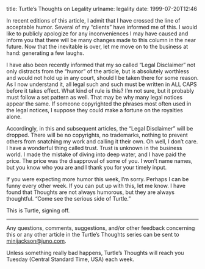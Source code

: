 title: Turtle&#x02bc;s Thoughts on Legality
urlname: legality
date: 1999-07-20T12:46

In recent editions of this article, I admit that I have crossed the line of acceptable humor. Several of my &ldquo;clients&rdquo; have informed me of this. I would like to publicly apologize for any inconveniences I may have caused and inform you that there will be many changes made to this column in the near future. Now that the inevitable is over, let me move on to the business at hand: generating a few laughs.

I have also been recently informed that my so called &ldquo;Legal Disclaimer&rdquo; not only distracts from the &ldquo;humor&rdquo; of the article, but is absolutely worthless and would not hold up in any court, should I be taken there for some reason. As I now understand it, all legal such and such must be written in ALL CAPS before it takes effect. What kind of rule is this? I&#x02bc;m not sure, but it probably must follow a set pattern as well. That may be why many legal notices appear the same. If someone copyrighted the phrases most often used in the legal notices, I suppose they could make a fortune on the royalties alone.

Accordingly, in this and subsequent articles, the &ldquo;Legal Disclaimer&rdquo; will be dropped. There will be no copyrights, no trademarks, nothing to prevent others from snatching my work and calling it their own. Oh well, I don&#x02bc;t care. I have a wonderful thing called trust. Trust is unknown in the business world. I made the mistake of diving into deep water, and I have paid the price. The price was the disapproval of some of you. I won&#x02bc;t name names, but you know who you are and I thank you for your timely input.

If you were expecting more humor this week, I&#x02bc;m sorry. Perhaps I can be funny every other week. If you can put up with this, let me know. I have found that Thoughts are not always humorous, but they are always thoughtful. &ldquo;Come see the serious side of Turtle.&rdquo;

This is Turtle, signing off.

---

Any questions, comments, suggestions, and/or other feedback concerning this or any other article in the Turtle&#x02bc;s Thoughts series can be sent to [minijackson@juno.com](mailto:minijackson@juno.com).

Unless something really bad happens, Turtle&#x02bc;s Thoughts will reach you Tuesday (Central Standard Time, USA) each week.